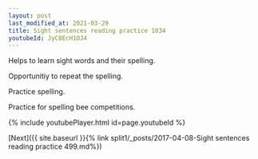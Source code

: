 ```yaml
---
layout: post
last_modified_at: 2021-03-29
title: Sight sentences reading practice 1034
youtubeId: JyC8EcH1OJ4
---
```

 
 
Helps to learn sight words and their spelling.

Opportunitiy to repeat the spelling. 

Practice spelling. 
 
Practice for spelling bee competitions. 
 
{% include youtubePlayer.html id=page.youtubeId %}
 
 

[Next]({{ site.baseurl }}{% link  split1/_posts/2017-04-08-Sight sentences reading practice 499.md%})
 

